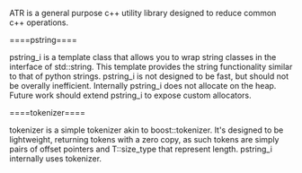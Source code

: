 ATR is a general purpose c++ utility library designed to reduce common c++ operations. 

====pstring====

pstring_i is a template class that allows you to wrap string classes in the interface of std::string.  This template provides the string functionality similar to that of python strings.  pstring_i is not designed to be fast, but should not be overally inefficient.  Internally pstring_i does not allocate on the heap. Future work should extend pstring_i to expose custom allocators.

====tokenizer====

tokenizer is a simple tokenizer akin to boost::tokenizer.  It's designed to be lightweight, returning tokens with a zero copy, as such tokens are simply pairs of offset pointers and T::size_type that represent length.  pstring_i internally uses tokenizer. 
